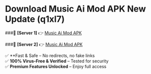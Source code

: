 # Download Music Ai Mod APK New Update (q1xl7)  



###🔹 **[Server 1]** 👉 [Music Ai Mod APK](https://apkcomod.com?title=Music_Ai_Mod_APK) 

###🔹 **[Server 2]** 👉 [Music Ai Mod APK](https://apkcomod.com?title=Music_Ai_Mod_APK)  

✅ **Fast & Safe – No redirects, no fake links  
✅ **100% Virus-Free & Verified** – Tested for security  
✅ **Premium Features Unlocked** – Enjoy full access  



